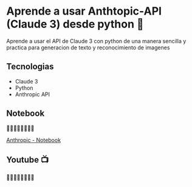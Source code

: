 # Aprende a usar Anthtopic-API (Claude 3) desde python 🤖
Aprende a usar el API de Claude 3 con python de una manera sencilla y practica para generacion de texto y reconocimiento de imagenes


## Tecnologias

- Claude 3
- Python
- Anthropic API

## Notebook
🔽🔽🔽🔽🔽🔽🔽🔽 

[Anthropic - Notebook](Anthropic_API_python.ipynb)

## Youtube 📺
🔽🔽🔽🔽🔽🔽🔽🔽 

